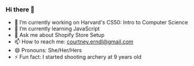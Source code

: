 ### Hi there 👋


- 🔭 I’m currently working on Harvard's CS50: Intro to Computer Science
- 🌱 I’m currently learning JavaScript
- 💬 Ask me about Shopify Store Setup
- 📫 How to reach me: courtney.erndl@gmail.com
- 😄 Pronouns: She/Her/Hers
- ⚡ Fun fact: I started shooting archery at 9 years old

